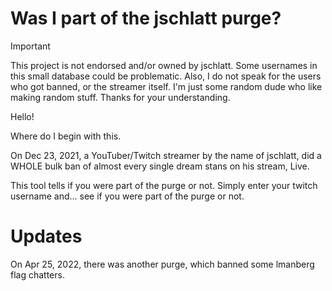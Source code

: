 # Was I part of the jschlatt purge?

> [!IMPORTANT]
> This project is not endorsed and/or owned by jschlatt. Some usernames in this small database could be problematic. Also, I do not speak for the users who got banned, or the streamer itself. I'm just some random dude who like making random stuff.
> Thanks for your understanding.

Hello! 

Where do I begin with this.

On Dec 23, 2021, a YouTuber/Twitch streamer by the name of jschlatt, did a WHOLE bulk ban of almost every single dream stans on his stream, Live. 

This tool tells if you were part of the purge or not. Simply enter your twitch username and... see if you were part of the purge or not. 

# Updates

On Apr 25, 2022, there was another purge, which banned some lmanberg flag chatters.

